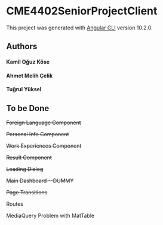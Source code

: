 # CME4402SeniorProjectClient

This project was generated with [Angular CLI](https://github.com/angular/angular-cli) version 10.2.0.

## Authors

#### Kamil Oğuz Köse
#### Ahmet Melih Çelik
#### Tuğrul Yüksel

## To be Done

<s> Foreign Language Component </s>

<s> Personal Info Component </s>

<s> Work Experiences Component </s>

<s> Result Component </s>

<s> Loading Dialog </s>

<s> Main Dashboard --DUMMY </s>

<s> Page Transitions </s>

Routes

MediaQuery Problem with MatTable
